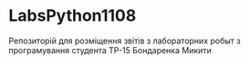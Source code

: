 # LabsPython1108
Репозиторій для розміщення звітів з лабораторних робыт з програмування студента TP-15 Бондаренка Микити
